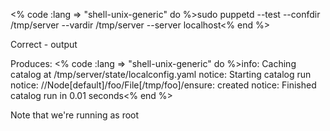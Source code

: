<% code :lang => "shell-unix-generic" do %>sudo puppetd --test --confdir /tmp/server --vardir /tmp/server --server localhost<% end %>

Correct - output

Produces: <% code :lang => "shell-unix-generic" do %>info: Caching catalog at /tmp/server/state/localconfig.yaml
notice: Starting catalog run
notice: //Node[default]/foo/File[/tmp/foo]/ensure: created
notice: Finished catalog run in 0.01 seconds<% end %>

Note that we're running as root
